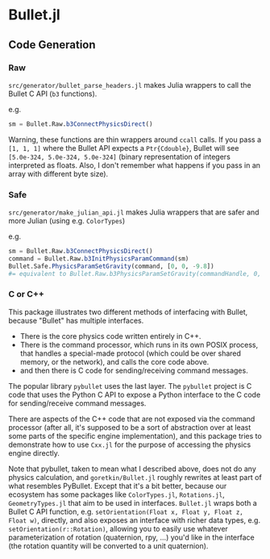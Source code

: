 # Bullet.jl

## Code Generation
### Raw
`src/generator/bullet_parse_headers.jl` makes Julia wrappers to call the Bullet C API (`b3` functions).

e.g.

```julia
sm = Bullet.Raw.b3ConnectPhysicsDirect()
```

Warning, these functions are thin wrappers around `ccall` calls. If you pass a `[1, 1, 1]` where the Bullet API expects a `Ptr{Cdouble}`, Bullet will see `[5.0e-324, 5.0e-324, 5.0e-324]` (binary representation of integers interpreted as floats. Also, I don't remember what happens if you pass in an array with different byte size).

### Safe
`src/generator/make_julian_api.jl` makes Julia wrappers that are safer and more Julian (using e.g. `ColorTypes`)

e.g.

```julia
sm = Bullet.Raw.b3ConnectPhysicsDirect()
command = Bullet.Raw.b3InitPhysicsParamCommand(sm)
Bullet.Safe.PhysicsParamSetGravity(command, [0, 0, -9.8])
#= equivalent to Bullet.Raw.b3PhysicsParamSetGravity(commandHandle, 0, 0, -9.8) =#
```

### C or C++
This package illustrates two different methods of interfacing with Bullet, because "Bullet" has multiple interfaces.
- There is the core physics code written entirely in C++.
- There is the command processor, which runs in its own POSIX process, that handles a special-made protocol (which could be over shared memory, or the network), and calls the core code above.
- and then there is C code for sending/receiving command messages.

The popular library `pybullet` uses the last layer. The `pybullet` project is C code that uses the Python C API to expose a Python interface to the C code for sending/receive command messages.

There are aspects of the C++ code that are not exposed via the command processor (after all, it's supposed to be a sort of abstraction over at least some parts of the specific engine implementation), and this package tries to demonstrate how to use `Cxx.jl` for the purpose of accessing the physics engine directly.

Note that pybullet, taken to mean what I described above, does not do any physics calculation, and `goretkin/Bullet.jl` roughly rewrites at least part of what resembles PyBullet. Except that it's a bit better, because our ecosystem has some packages like `ColorTypes.jl`,  `Rotations.jl`, `GeometryTypes.jl` that aim to be used in interfaces. `Bullet.jl` wraps both a Bullet C API function, e.g.  `setOrientation(Float x, Float y, Float z, Float w)`, directly, and also exposes an interface with richer data types, e.g. `setOrientation(r::Rotation)`, allowing you to easily use whatever parameterization of rotation (quaternion, rpy, ...) you'd like in the interface (the rotation quantity will be converted to a unit quaternion).
